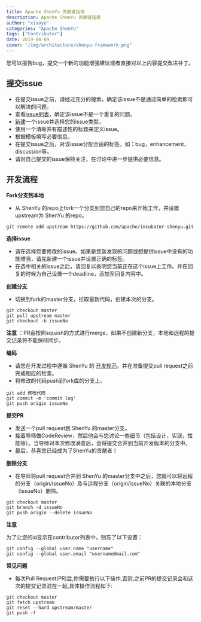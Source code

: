 ```yaml
---
title: Apache ShenYu 贡献者指南
description: Apache ShenYu 贡献者指南
author: "xiaoyu"
categories: "Apache ShenYu"
tags: ["Contributor"]
date: 2019-04-09
cover: "/img/architecture/shenyu-framework.png"
---
```



您可以报告bug，提交一个新的功能增强建议或者直接对以上内容提交改进补丁。

## 提交issue

- 在提交issue之前，请经过充分的搜索，确定该issue不是通过简单的检索即可以解决的问题。
- 查看[issue列表](https://github.com/apache/incubator-shenyu/issues)，确定该issue不是一个重复的问题。
- [新建](https://github.com/apache/incubator-shenyu/issues/new/choose)一个issue并选择您的issue类型。
- 使用一个清晰并有描述性的标题来定义issue。
- 根据模板填写必要信息。
- 在提交issue之后，对该issue分配合适的标签。如：bug，enhancement，discussion等。
- 请对自己提交的issue保持关注，在讨论中进一步提供必要信息。

## 开发流程

**Fork分支到本地**

- 从 ShenYu 的repo上fork一个分支到您自己的repo来开始工作，并设置upstream为 ShenYu 的repo。

```shell
git remote add upstream https://github.com/apache/incubator-shenyu.git
```

**选择issue**

- 请在选择您要修改的issue。如果是您新发现的问题或想提供issue中没有的功能增强，请先新建一个issue并设置正确的标签。
- 在选中相关的issue之后，请回复以表明您当前正在这个issue上工作。并在回复的时候为自己设置一个deadline，添加至回复内容中。

**创建分支**

- 切换到fork的master分支，拉取最新代码，创建本次的分支。

```shell
git checkout master
git pull upstream master
git checkout -b issueNo
```

**注意** ：PR会按照squash的方式进行merge，如果不创建新分支，本地和远程的提交记录将不能保持同步。

**编码**

- 请您在开发过程中遵循 ShenYu 的 [开发规范](../code-conduct)。并在准备提交pull request之前完成相应的检查。
- 将修改的代码push到fork库的分支上。

```shell
git add 修改代码
git commit -m 'commit log'
git push origin issueNo
```

**提交PR**

- 发送一个pull request到 ShenYu 的master分支。
- 接着导师做CodeReview，然后他会与您讨论一些细节（包括设计，实现，性能等）。当导师对本次修改满意后，会将提交合并到当前开发版本的分支中。
- 最后，恭喜您已经成为了ShenYu的贡献者！

**删除分支**

- 在导师将pull request合并到 ShenYu 的master分支中之后，您就可以将远程的分支（origin/issueNo）及与远程分支（origin/issueNo）关联的本地分支（issueNo）删除。

```shell
git checkout master
git branch -d issueNo
git push origin --delete issueNo
```

**注意**

为了让您的id显示在contributor列表中，别忘了以下设置：

```shell
git config --global user.name "username"
git config --global user.email "username@mail.com"
```

**常见问题**

- 每次Pull Request(PR)后,你需要执行以下操作,否则,之前PR的提交记录会和这次的提交记录混在一起,具体操作流程如下:

```shell
git checkout master
git fetch upstream
git reset --hard upstream/master
git push -f
```
